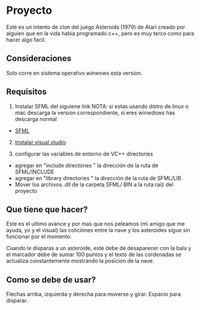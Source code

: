 # Proyecto
Este es un intento de clon del juego Asteroids (1979) de Atari creado por alguien que en la vida habia programado c++, pero es muy terco como para hacer algo facil.

## Consideraciones
Solo corre en sistema operativo winwows esta version.

## Requisitos

1. Instalar SFML del siguiene link
   NOTA: si estas usando distro de linux o mac descarga la version correspondiente, si eres winwdows has descarga normal
- [SFML](https://www.sfml-dev.org/download.php)

2. [Instalar visual studio](https://visualstudio.microsoft.com/es/thank-you-downloading-visual-studio/?sku=Community&channel=Release&version=VS2022&source=VSLandingPage&passive=false&cid=2030)

3. configurar las variables de entorno de  VC++ directories
* agregar en "include directories " la dirección de la ruta de SFML/INCLUDE
* agregar en "library directories " la dirección de la ruta de SFML/LIB
* Mover los archivos .dll de la carpeta SFML/ BIN a la ruta raíz del proyecto

## Que tiene que hacer?
Este es el ultimo avance y por mas que nos peleamos (mi amigo que me ayuda, yo y el visual) las coliciones entre la nave y los asteroides sigue sin funcionar por el momento.

Cuando le disparas a un asteroide, este debe de desaparecer con la bala y el marcador debe de sumar 100 puntos y el texto de las cordenadas se actualiza constantemente mostrando la posicion de la nave.

## Como se debe de usar?
Flechas arriba, izquierda y derecha para moverse y girar.
Espacio para disparar.
